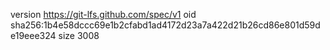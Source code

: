 version https://git-lfs.github.com/spec/v1
oid sha256:1b4e58dccc69e1b2cfabd1ad4172d23a7a422d21b26cd86e801d59de19eee324
size 3008
